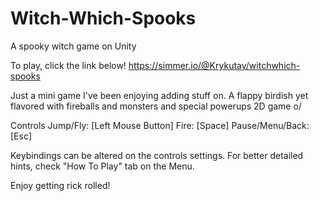 # Witch-Which-Spooks
A spooky witch game on Unity

To play, click the link below!
https://simmer.io/@Krykutay/witchwhich-spooks

Just a mini game I've been enjoying adding stuff on. A flappy birdish yet flavored with fireballs and monsters and special powerups 2D game o/

Controls
Jump/Fly: [Left Mouse Button]
Fire: [Space]
Pause/Menu/Back: [Esc]

Keybindings can be altered on the controls settings.
For better detailed hints, check "How To Play" tab on the Menu.

Enjoy getting rick rolled!
